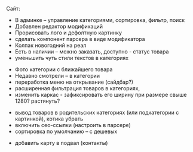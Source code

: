 
Сайт:
+ В админке – управление категориями, сортировка, фильтр, поиск
+ Добавлен редактор модификаций
+ Прорисовать лого и дефолтную картинку
+ сделать компонент парсера в виде модификатора
+ Колпак новогодний на реал
+ Есть в наличии – можно заказать, доступно - статус товара
+ уменьшить чуть стили текстов в категориях
- Фото категории с ближайшего товара
- Недавно смотрели – в категории
- переработка меню на открывание (сайдбар?)
- расширенная фильтрация товаров в категориях,
- изменить каркас - зафиксировать его ширину при размере свыше 1280? растянуть?
+ вывод товаров в родительских категориях (или подкатегории с картинкой), котика убрать
+ включить сео-ссылки (настроить в парсере)
+ сортировка по умолчанию – с дешевых 
- добавить карту в подвал (контакты)

